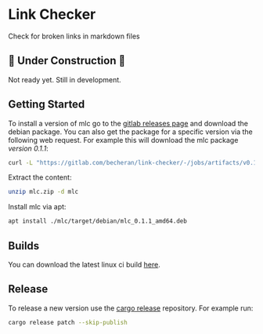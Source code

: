# Link Checker

Check for broken links in markdown files

## 🚧 Under Construction 🚧

Not ready yet. Still in development.

## Getting Started

To install a version of mlc go to the [gitlab releases page](https://gitlab.com/becheran/mlc/-/releases) and download the debian package.
You can also get the package for a specific version via the following web request. For example this will download the mlc package *version 0.1.1*:

``` bash
curl -L "https://gitlab.com/becheran/link-checker/-/jobs/artifacts/v0.1.1/download?job=build_debian_job" --output mlc.zip
```

Extract the content:

``` bash
unzip mlc.zip -d mlc
```

Install mlc via apt:

``` bash
apt install ./mlc/target/debian/mlc_0.1.1_amd64.deb

```

## Builds

You can download the latest linux ci build [here](https://gitlab.com/becheran/link-checker/-/jobs/artifacts/master/raw/target/release/mlc?job=build_linux_job).

## Release

To release a new version use the [cargo release](https://github.com/sunng87/cargo-release) repository. For example run:

``` bash
cargo release patch --skip-publish
```

